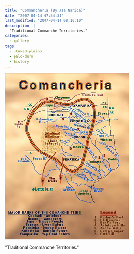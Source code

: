 ```yaml
---
title: "Commancheria (By Asa Nanica)"
date: "2007-04-14 07:54:34"
last_modified: "2007-04-14 08:10:10"
description: |
  "Traditional Commanche Territories."
categories:
  - gallery
tags:
  - staked-plains
  - palo-duro
  - history  
---
```

![254](/images/gallery/254.jpg)

"Traditional Commanche Territories."
